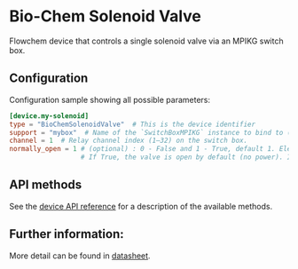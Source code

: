 # Bio-Chem Solenoid Valve

Flowchem device that controls a single solenoid valve via an MPIKG switch box.

## Configuration
Configuration sample showing all possible parameters:

```toml
[device.my-solenoid]
type = "BioChemSolenoidValve"  # This is the device identifier
support = "mybox"  # Name of the `SwitchBoxMPIKG` instance to bind to (key in SwitchBoxMPIKG.INSTANCES`).
channel = 1  # Relay channel index (1–32) on the switch box.
normally_open = 1 # (optional) : 0 - False and 1 - True, default 1. Electrical/flow logic of the valve. 
                  # If True, the valve is open by default (no power). If False, the valve is closed by default (no power).
```

## API methods

See the [device API reference](../../api/biochem_solenoid/solenoid_valve.md) for a description of the available methods.

## Further information:

More detail can be found in [datasheet](biochem_solenoid_valve.md).


